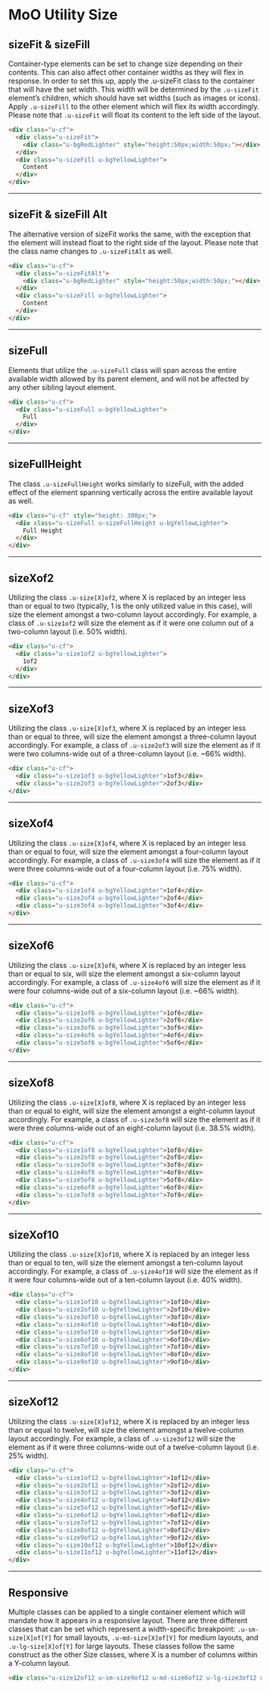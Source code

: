# MoO Utility Size

## sizeFit & sizeFill
Container-type elements can be set to change size depending on their contents. This can also affect other container widths as they will flex in response. In order to set this up, apply the .u-sizeFit class to the container that will have the set width. This width will be determined by the `.u-sizeFit` element’s children, which should have set widths (such as images or icons). Apply `.u-sizeFill` to the other element which will flex its width accordingly. Please note that `.u-sizeFit` will float its content to the left side of the layout.

```html
<div class="u-cf">
  <div class="u-sizeFit">
    <div class="u-bgRedLighter" style="height:50px;width:50px;"></div>
  </div>
  <div class="u-sizeFill u-bgYellowLighter">
    Content
  </div>
</div>
```
___

## sizeFit & sizeFill Alt
The alternative version of sizeFit works the same, with the exception that the element will instead float to the right side of the layout. Please note that the class name changes to `.u-sizeFitAlt` as well.

```html
<div class="u-cf">
  <div class="u-sizeFitAlt">
    <div class="u-bgRedLighter" style="height:50px;width:50px;"></div>
  </div>
  <div class="u-sizeFill u-bgYellowLighter">
    Content
  </div>
</div>
```
___

## sizeFull
Elements that utilize the `.u-sizeFull` class will span across the entire available width allowed by its parent element, and will not be affected by any other sibling layout element.
```html
<div class="u-cf">
  <div class="u-sizeFull u-bgYellowLighter">
    Full
  </div>
</div>
```
___

## sizeFullHeight
The class `.u-sizeFullHeight` works similarly to sizeFull, with the added effect of the element spanning vertically across the entire available layout as well.
```html
<div class="u-cf" style="height: 300px;">
  <div class="u-sizeFull u-sizeFullHeight u-bgYellowLighter">
    Full Height
  </div>
</div>
```
___

## sizeXof2
Utilizing the class `.u-size[X]of2`, where X is replaced by an integer less than or equal to two (typically, 1 is the only utilized value in this case), will size the element amongst a two-column layout accordingly. For example, a class of `.u-size1of2` will size the element as if it were one column out of a two-column layout (i.e. 50% width).
```html
<div class="u-cf">
  <div class="u-size1of2 u-bgYellowLighter">
    1of2
  </div>
</div>
```
___

## sizeXof3
Utilizing the class `.u-size[X]of3`, where X is replaced by an integer less than or equal to three, will size the element amongst a three-column layout accordingly. For example, a class of `.u-size2of3` will size the element as if it were two columns-wide out of a three-column layout (i.e. ~66% width).
```html
<div class="u-cf">
  <div class="u-size1of3 u-bgYellowLighter">1of3</div>
  <div class="u-size2of3 u-bgYellowLighter">2of3</div>
</div>
```
___

## sizeXof4
Utilizing the class `.u-size[X]of4`, where X is replaced by an integer less than or equal to four, will size the element amongst a four-column layout accordingly. For example, a class of `.u-size3of4` will size the element as if it were three columns-wide out of a four-column layout (i.e. 75% width).
```html
<div class="u-cf">
  <div class="u-size1of4 u-bgYellowLighter">1of4</div>
  <div class="u-size2of4 u-bgYellowLighter">2of4</div>
  <div class="u-size3of4 u-bgYellowLighter">3of4</div>
</div>
```
___

## sizeXof6
Utilizing the class `.u-size[X]of6`, where X is replaced by an integer less than or equal to six, will size the element amongst a six-column layout accordingly. For example, a class of `.u-size4of6` will size the element as if it were four columns-wide out of a six-column layout (i.e. ~66% width).
```html
<div class="u-cf">
  <div class="u-size1of6 u-bgYellowLighter">1of6</div>
  <div class="u-size2of6 u-bgYellowLighter">2of6</div>
  <div class="u-size3of6 u-bgYellowLighter">3of6</div>
  <div class="u-size4of6 u-bgYellowLighter">4of6</div>
  <div class="u-size5of6 u-bgYellowLighter">5of6</div>
</div>
```
___

## sizeXof8
Utilizing the class `.u-size[X]of8`, where X is replaced by an integer less than or equal to eight, will size the element amongst a eight-column layout accordingly. For example, a class of `.u-size3of8` will size the element as if it were three columns-wide out of an eight-column layout (i.e. 38.5% width).
```html
<div class="u-cf">  
  <div class="u-size1of8 u-bgYellowLighter">1of8</div>
  <div class="u-size2of8 u-bgYellowLighter">2of8</div>
  <div class="u-size3of8 u-bgYellowLighter">3of8</div>
  <div class="u-size4of8 u-bgYellowLighter">4of8</div>
  <div class="u-size5of8 u-bgYellowLighter">5of8</div>
  <div class="u-size6of8 u-bgYellowLighter">6of8</div>
  <div class="u-size7of8 u-bgYellowLighter">7of8</div>
</div>
```
___

## sizeXof10
Utilizing the class `.u-size[X]of10`, where X is replaced by an integer less than or equal to ten, will size the element amongst a ten-column layout accordingly. For example, a class of `.u-size4of10` will size the element as if it were four columns-wide out of a ten-column layout (i.e. 40% width).
```html
<div class="u-cf">
  <div class="u-size1of10 u-bgYellowLighter">1of10</div>
  <div class="u-size2of10 u-bgYellowLighter">2of10</div>
  <div class="u-size3of10 u-bgYellowLighter">3of10</div>
  <div class="u-size4of10 u-bgYellowLighter">4of10</div>
  <div class="u-size5of10 u-bgYellowLighter">5of10</div>
  <div class="u-size6of10 u-bgYellowLighter">6of10</div>
  <div class="u-size7of10 u-bgYellowLighter">7of10</div>
  <div class="u-size8of10 u-bgYellowLighter">8of10</div>
  <div class="u-size9of10 u-bgYellowLighter">9of10</div>
</div>
```
___

## sizeXof12
Utilizing the class `.u-size[X]of12`, where X is replaced by an integer less than or equal to twelve, will size the element amongst a twelve-column layout accordingly. For example, a class of `.u-size3of12` will size the element as if it were three columns-wide out of a twelve-column layout (i.e. 25% width).
```html
<div class="u-cf">
  <div class="u-size1of12 u-bgYellowLighter">1of12</div>
  <div class="u-size2of12 u-bgYellowLighter">2of12</div>
  <div class="u-size3of12 u-bgYellowLighter">3of12</div>
  <div class="u-size4of12 u-bgYellowLighter">4of12</div>
  <div class="u-size5of12 u-bgYellowLighter">5of12</div>
  <div class="u-size6of12 u-bgYellowLighter">6of12</div>
  <div class="u-size7of12 u-bgYellowLighter">7of12</div>
  <div class="u-size8of12 u-bgYellowLighter">8of12</div>
  <div class="u-size9of12 u-bgYellowLighter">9of12</div>
  <div class="u-size10of12 u-bgYellowLighter">10of12</div>
  <div class="u-size11of12 u-bgYellowLighter">11of12</div>
</div>
```
___

## Responsive
Multiple classes can be applied to a single container element which will mandate how it appears in a responsive layout. There are three different classes that can be set which represent a width-specific breakpoint: `.u-sm-size[X]of[Y]` for small layouts, `.u-md-size[X]of[Y]` for medium layouts, and `.u-lg-size[X]of[Y]` for large layouts. These classes follow the same construct as the other Size classes, where X is a number of columns within a Y-column layout.
```html
<div class="u-size12of12 u-sm-size9of12 u-md-size6of12 u-lg-size3of12 u-bgYellowLighter">12of12 -&gt; 9of12 -&gt; 6of12 -&gt; 3of12</div>
```
